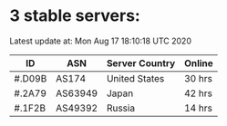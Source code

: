 # 3 stable servers:

Latest update at: Mon Aug 17 18:10:18 UTC 2020

| ID | ASN | Server Country | Online |
| -- | --- | -------------- | ------ |
| #.D09B | AS174 | United States | 30 hrs |
| #.2A79 | AS63949 | Japan | 42 hrs |
| #.1F2B | AS49392 | Russia | 14 hrs |

